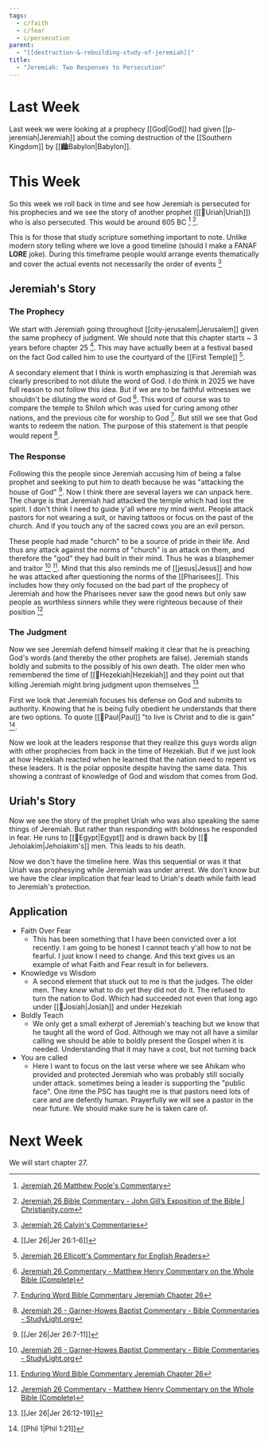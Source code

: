 ```yaml
---
tags:
  - c/faith
  - c/fear
  - c/persecution
parent:
  - "[[destruction-&-rebuilding-study-of-jeremiah]]"
title:
  - "Jeremiah: Two Responses to Persecution"
---
```

# Last Week
Last week we were looking at a prophecy [[God|God]] had given [[p-jeremiah|Jeremiah]]  about the coming destruction of the [[Southern Kingdom]] by [[🏙️Babylon|Babylon]]. 

# This Week
So this week we roll back in time and see how Jeremiah is persecuted for his prophecies and we see the story of another prophet ([[🧑Uriah|Uriah]]) who is also persecuted. This would be around 605 BC [^matthew-poole] [^john-gill].

This is for those that study scripture something important to note. Unlike modern story telling where we love a good timeline (should I make a FANAF **LORE** joke). During this timeframe people would arrange events thematically and cover the actual events not necessarily the order of events [^john-calvin]

## Jeremiah's Story

### The Prophecy
We start with Jeremiah going throughout [[city-jerusalem|Jerusalem]] given the same prophecy of judgment. We should note that this chapter starts ~ 3 years before chapter 25 [^1].  This may have actually been at a festival based on the fact God called him to use the courtyard of the [[First Temple]] [^ellicott].

A secondary element that I think is worth emphasizing is that Jeremiah was clearly prescribed to not dilute the word of God. I do think in 2025 we have full reason to not follow this idea. But if we are to be faithful witnesses we shouldn't be diluting the word of God [^matthew-henry]. This word of course was to compare the temple to Shiloh which was used for curing among other nations, and the previous cite for worship to God [^enduring-word]. But still we see that God wants to redeem the nation. The purpose of this statement is that people would repent [^garner-howes].

### The Response
Following this the people since Jeremiah accusing him of being a false prophet and seeking to put him to death because he was "attacking the house of God" [^2]. Now I think there are several layers we can unpack here. The charge is that Jeremiah had attacked the temple which had lost the spirit. I don't think I need to guide y'all where my mind went. People attack pastors for not wearing a suit, or having tattoos or focus on the past of the church. And if you touch any of the sacred cows you are an evil person.

These people had made "church" to be a source of pride in their life. And thus any attack against the norms of "church" is an attack on them, and therefore the "god" they had built in their mind. Thus he was a blasphemer and traitor [^garner-howes] [^enduring-word]. Mind that this also reminds me of [[jesus|Jesus]] and how he was attacked after questioning the norms of the [[Pharisees]]. This includes how they only focused on the bad part of the prophecy of Jeremiah and how the Pharisees never saw the good news but only saw people as worthless sinners while they were righteous because of their position [^matthew-henry]

### The Judgment
Now we see Jeremiah defend himself making it clear that he is preaching God's words (and thereby the other prophets are false). Jeremiah stands boldly and submits to the possibly of his own death. The older men who remembered the time of [[🧑Hezekiah|Hezekiah]] and they point out that killing Jeremiah might bring judgment upon themselves [^3] 

First we look that Jeremiah focuses his defense on God and submits to authority. Knowing that he is being fully obedient he understands that there are two options. To quote [[🧑Paul|Paul]] "to live is Christ and to die is gain" [^4].

Now we look at the leaders response that they realize this guys words align with other prophecies from back in the time of Hezekiah. But if we just look at how Hezekiah reacted when he learned that the nation need to repent vs these leaders. It is the polar opposite despite having the same data. This showing a contrast of knowledge of God and wisdom that comes from God. 

## Uriah's Story
Now we see the story of the prophet Uriah who was also speaking the same things of Jeremiah. But rather than responding with boldness he responded in fear. He runs to [[📌Egypt|Egypt]] and is drawn back by [[🧑Jehoiakim|Jehoiakim's]] men. This leads to his death.

Now we don't have the timeline here. Was this sequential or was it that Uriah was prophesying while Jeremiah was under arrest. We don't know but we have the clear implication that fear lead to Uriah's death while faith lead to Jeremiah's protection. 

## Application

- Faith Over Fear
    - This has been something that I have been convicted over a lot recently. I am going to be honest I cannot teach y'all how to not be fearful. I just know I need to change. And this text gives us an example of what Faith and Fear result in for believers.
- Knowledge vs Wisdom
    - A second element that stuck out to me is that the judges. The older men. They *knew* what to do yet they did not do it. The refused to turn the nation to God. Which had succeeded not even that long ago under [[🧑Josiah|Josiah]] and under Hezekiah
- Boldly Teach
    - We only get a small exherpt of Jeremiah's teaching but we know that he taught all the word of God. Although we may not all have a similar calling we should be able to boldly present the Gospel when it is needed. Understanding that it may have a cost, but not turning back
- You are called
    - Here I want to focus on the last verse where we see Ahikam who provided and protected Jeremiah who was probably still socially under attack. sometimes being a leader is supporting the "public face". One itme the PSC has taught me is that pastors need lots of care and are defently human. Prayerfully we will see a pastor in the near future. We should make sure he is taken care of.


# Next Week
We will start chapter 27.




[^garner-howes]: [Jeremiah 26 - Garner-Howes Baptist Commentary - Bible Commentaries - StudyLight.org](https://www.studylight.org/commentaries/eng/ghb/jeremiah-26.html)
[^matthew-poole]: [Jeremiah 26 Matthew Poole's Commentary](https://biblehub.com/commentaries/poole/jeremiah/26.htm)
[^ellicott]: [Jeremiah 26 Ellicott's Commentary for English Readers](https://biblehub.com/commentaries/ellicott/jeremiah/26.htm)
[^matthew-henry]: [Jeremiah 26 Commentary - Matthew Henry Commentary on the Whole Bible (Complete)](https://www.biblestudytools.com/commentaries/matthew-henry-complete/jeremiah/26.html)
[^enduring-word]: [Enduring Word Bible Commentary Jeremiah Chapter 26](https://enduringword.com/bible-commentary/jeremiah-26/)
[^john-calvin]: [Jeremiah 26 Calvin's Commentaries](https://biblehub.com/commentaries/calvin/jeremiah/18.htm)
[^john-gill]: [Jeremiah 26 Bible Commentary - John Gill’s Exposition of the Bible \| Christianity.com](https://www.christianity.com/bible/commentary/john-gill/jeremiah/26)

[^1]: [[Jer 26|Jer 26:1-6]]

[^2]: [[Jer 26|Jer 26:7-11]]

[^3]: [[Jer 26|Jer 26:12-19]]

[^4]: [[Phil 1|Phil 1:21]]

